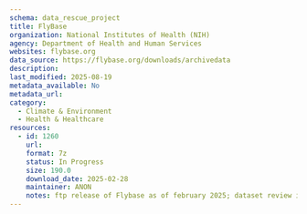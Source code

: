 ```yaml
---
schema: data_rescue_project 
title: FlyBase
organization: National Institutes of Health (NIH)
agency: Department of Health and Human Services
websites: flybase.org
data_source: https://flybase.org/downloads/archivedata
description: 
last_modified: 2025-08-19
metadata_available: No
metadata_url: 
category:
  - Climate & Environment 
  - Health & Healthcare 
resources:
  - id: 1260
    url: 
    format: 7z
    status: In Progress
    size: 190.0
    download_date: 2025-02-28
    maintainer: ANON
    notes: ftp release of Flybase as of february 2025; dataset review in progress
---
```

